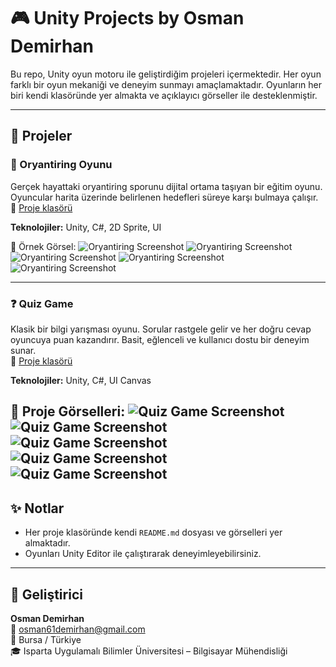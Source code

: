 # 🎮 Unity Projects by Osman Demirhan

Bu repo, Unity oyun motoru ile geliştirdiğim projeleri içermektedir. Her oyun farklı bir oyun mekaniği ve deneyim sunmayı amaçlamaktadır. Oyunların her biri kendi klasöründe yer almakta ve açıklayıcı görseller ile desteklenmiştir.

---

## 📂 Projeler

### 🧭 Oryantiring Oyunu

Gerçek hayattaki oryantiring sporunu dijital ortama taşıyan bir eğitim oyunu. Oyuncular harita üzerinde belirlenen hedefleri süreye karşı bulmaya çalışır.  
📁 [Proje klasörü](./oryantiring)

**Teknolojiler:** Unity, C#, 2D Sprite, UI

📸 Örnek Görsel:
![Oryantiring Screenshot](./oryantiring/images/main.png)
![Oryantiring Screenshot](./oryantiring/images/tutorial.png)
![Oryantiring Screenshot](./oryantiring/images/map.png)
![Oryantiring Screenshot](./oryantiring/images/loading.png)
![Oryantiring Screenshot](./oryantiring/images/final.png)

---

### ❓ Quiz Game

Klasik bir bilgi yarışması oyunu. Sorular rastgele gelir ve her doğru cevap oyuncuya puan kazandırır. Basit, eğlenceli ve kullanıcı dostu bir deneyim sunar.  
📁 [Proje klasörü](./QuizGame)

**Teknolojiler:** Unity, C#, UI Canvas

📸 Proje Görselleri:
![Quiz Game Screenshot](./QuizGame/images/main.jpg)
![Quiz Game Screenshot](./QuizGame/images/question.jpg)
![Quiz Game Screenshot](./QuizGame/images/joker1.jpg)
![Quiz Game Screenshot](./QuizGame/images/joker2.jpg)
![Quiz Game Screenshot](./QuizGame/images/final.jpg)
---

## ✨ Notlar

- Her proje klasöründe kendi `README.md` dosyası ve görselleri yer almaktadır.
- Oyunları Unity Editor ile çalıştırarak deneyimleyebilirsiniz.

---

## 👤 Geliştirici

**Osman Demirhan**  
📧 osman61demirhan@gmail.com  
📍 Bursa / Türkiye  
🎓 Isparta Uygulamalı Bilimler Üniversitesi – Bilgisayar Mühendisliği
